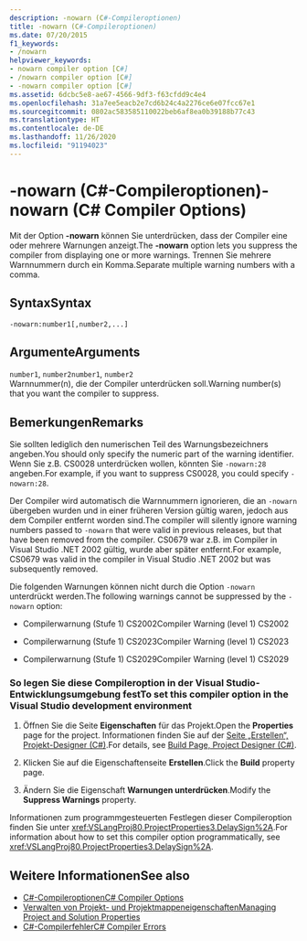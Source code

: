 ```yaml
---
description: -nowarn (C#-Compileroptionen)
title: -nowarn (C#-Compileroptionen)
ms.date: 07/20/2015
f1_keywords:
- /nowarn
helpviewer_keywords:
- nowarn compiler option [C#]
- /nowarn compiler option [C#]
- -nowarn compiler option [C#]
ms.assetid: 6dcbc5e8-ae67-4566-9df3-f63cfdd9c4e4
ms.openlocfilehash: 31a7ee5eacb2e7cd6b24c4a2276ce6e07fcc67e1
ms.sourcegitcommit: 0802ac583585110022beb6af8ea0b39188b77c43
ms.translationtype: HT
ms.contentlocale: de-DE
ms.lasthandoff: 11/26/2020
ms.locfileid: "91194023"
---
```

# <a name="-nowarn-c-compiler-options"></a><span data-ttu-id="a3711-103">-nowarn (C#-Compileroptionen)</span><span class="sxs-lookup"><span data-stu-id="a3711-103">-nowarn (C# Compiler Options)</span></span>

<span data-ttu-id="a3711-104">Mit der Option **-nowarn** können Sie unterdrücken, dass der Compiler eine oder mehrere Warnungen anzeigt.</span><span class="sxs-lookup"><span data-stu-id="a3711-104">The **-nowarn** option lets you suppress the compiler from displaying one or more warnings.</span></span> <span data-ttu-id="a3711-105">Trennen Sie mehrere Warnnummern durch ein Komma.</span><span class="sxs-lookup"><span data-stu-id="a3711-105">Separate multiple warning numbers with a comma.</span></span>  
  
## <a name="syntax"></a><span data-ttu-id="a3711-106">Syntax</span><span class="sxs-lookup"><span data-stu-id="a3711-106">Syntax</span></span>  
  
```console  
-nowarn:number1[,number2,...]  
```  
  
## <a name="arguments"></a><span data-ttu-id="a3711-107">Argumente</span><span class="sxs-lookup"><span data-stu-id="a3711-107">Arguments</span></span>  

 <span data-ttu-id="a3711-108">`number1`, `number2`</span><span class="sxs-lookup"><span data-stu-id="a3711-108">`number1`, `number2`</span></span>  
 <span data-ttu-id="a3711-109">Warnnummer(n), die der Compiler unterdrücken soll.</span><span class="sxs-lookup"><span data-stu-id="a3711-109">Warning number(s) that you want the compiler to suppress.</span></span>  
  
## <a name="remarks"></a><span data-ttu-id="a3711-110">Bemerkungen</span><span class="sxs-lookup"><span data-stu-id="a3711-110">Remarks</span></span>  

 <span data-ttu-id="a3711-111">Sie sollten lediglich den numerischen Teil des Warnungsbezeichners angeben.</span><span class="sxs-lookup"><span data-stu-id="a3711-111">You should only specify the numeric part of the warning identifier.</span></span> <span data-ttu-id="a3711-112">Wenn Sie z.B. CS0028 unterdrücken wollen, könnten Sie `-nowarn:28` angeben.</span><span class="sxs-lookup"><span data-stu-id="a3711-112">For example, if you want to suppress CS0028, you could specify `-nowarn:28`.</span></span>  
  
 <span data-ttu-id="a3711-113">Der Compiler wird automatisch die Warnnummern ignorieren, die an `-nowarn` übergeben wurden und in einer früheren Version gültig waren, jedoch aus dem Compiler entfernt worden sind.</span><span class="sxs-lookup"><span data-stu-id="a3711-113">The compiler will silently ignore warning numbers passed to `-nowarn` that were valid in previous releases, but that have been removed from the compiler.</span></span> <span data-ttu-id="a3711-114">CS0679 war z.B. im Compiler in Visual Studio .NET 2002 gültig, wurde aber später entfernt.</span><span class="sxs-lookup"><span data-stu-id="a3711-114">For example, CS0679 was valid in the compiler in Visual Studio .NET 2002 but was subsequently removed.</span></span>  
  
 <span data-ttu-id="a3711-115">Die folgenden Warnungen können nicht durch die Option `-nowarn` unterdrückt werden.</span><span class="sxs-lookup"><span data-stu-id="a3711-115">The following warnings cannot be suppressed by the `-nowarn` option:</span></span>  
  
- <span data-ttu-id="a3711-116">Compilerwarnung (Stufe 1) CS2002</span><span class="sxs-lookup"><span data-stu-id="a3711-116">Compiler Warning (level 1) CS2002</span></span>  
  
- <span data-ttu-id="a3711-117">Compilerwarnung (Stufe 1) CS2023</span><span class="sxs-lookup"><span data-stu-id="a3711-117">Compiler Warning (level 1) CS2023</span></span>  
  
- <span data-ttu-id="a3711-118">Compilerwarnung (Stufe 1) CS2029</span><span class="sxs-lookup"><span data-stu-id="a3711-118">Compiler Warning (level 1) CS2029</span></span>  
  
### <a name="to-set-this-compiler-option-in-the-visual-studio-development-environment"></a><span data-ttu-id="a3711-119">So legen Sie diese Compileroption in der Visual Studio-Entwicklungsumgebung fest</span><span class="sxs-lookup"><span data-stu-id="a3711-119">To set this compiler option in the Visual Studio development environment</span></span>  
  
1. <span data-ttu-id="a3711-120">Öffnen Sie die Seite **Eigenschaften** für das Projekt.</span><span class="sxs-lookup"><span data-stu-id="a3711-120">Open the **Properties** page for the project.</span></span> <span data-ttu-id="a3711-121">Informationen finden Sie auf der [Seite „Erstellen“, Projekt-Designer (C#)](/visualstudio/ide/reference/build-page-project-designer-csharp).</span><span class="sxs-lookup"><span data-stu-id="a3711-121">For details, see [Build Page, Project Designer (C#)](/visualstudio/ide/reference/build-page-project-designer-csharp).</span></span>  
  
2. <span data-ttu-id="a3711-122">Klicken Sie auf die Eigenschaftenseite **Erstellen**.</span><span class="sxs-lookup"><span data-stu-id="a3711-122">Click the **Build** property page.</span></span>  
  
3. <span data-ttu-id="a3711-123">Ändern Sie die Eigenschaft **Warnungen unterdrücken**.</span><span class="sxs-lookup"><span data-stu-id="a3711-123">Modify the **Suppress Warnings** property.</span></span>  
  
 <span data-ttu-id="a3711-124">Informationen zum programmgesteuerten Festlegen dieser Compileroption finden Sie unter <xref:VSLangProj80.ProjectProperties3.DelaySign%2A>.</span><span class="sxs-lookup"><span data-stu-id="a3711-124">For information about how to set this compiler option programmatically, see <xref:VSLangProj80.ProjectProperties3.DelaySign%2A>.</span></span>  
  
## <a name="see-also"></a><span data-ttu-id="a3711-125">Weitere Informationen</span><span class="sxs-lookup"><span data-stu-id="a3711-125">See also</span></span>

- [<span data-ttu-id="a3711-126">C#-Compileroptionen</span><span class="sxs-lookup"><span data-stu-id="a3711-126">C# Compiler Options</span></span>](./index.md)
- [<span data-ttu-id="a3711-127">Verwalten von Projekt- und Projektmappeneigenschaften</span><span class="sxs-lookup"><span data-stu-id="a3711-127">Managing Project and Solution Properties</span></span>](/visualstudio/ide/managing-project-and-solution-properties)
- [<span data-ttu-id="a3711-128">C#-Compilerfehler</span><span class="sxs-lookup"><span data-stu-id="a3711-128">C# Compiler Errors</span></span>](../compiler-messages/index.md)

